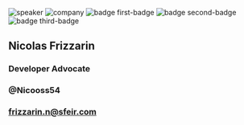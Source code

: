 <!-- .slide: class="speaker-slide" -->

![speaker](assets/images/speaker/nicolas-frizzarin/nicolas-frizzarin.jpg)
![company](assets/images/speaker/logo-sfeir-blanc.png)
![badge first-badge](assets/images/speaker/nicolas-frizzarin/GDE-2025-WEB.png)
![badge second-badge](assets/images/speaker/nicolas-frizzarin/GDE-2025-Angular.png)
![badge third-badge](assets/images/speaker/nicolas-frizzarin/MVP.png)

<h2>Nicolas <span>Frizzarin</span></h2>

### Developer Advocate

<!-- .element: class="icon-rule icon-first"-->

### @Nicooss54

<!-- .element: class="icon-twitter icon-second" -->

### frizzarin.n@sfeir.com

<!-- .element: class="icon-mail icon-third" -->
